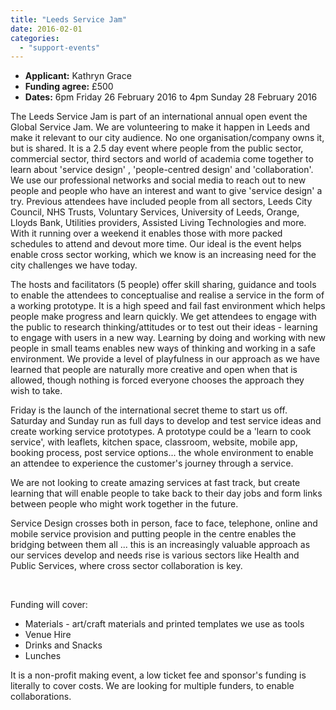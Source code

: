 ```yaml
---
title: "Leeds Service Jam"
date: 2016-02-01
categories: 
  - "support-events"
---
```


- **Applicant:** Kathryn Grace
- **Funding agree:** £500
- **Dates:** 6pm Friday 26 February 2016 to 4pm Sunday 28 February 2016

The Leeds Service Jam is part of an international annual open event the Global Service Jam. We are volunteering to make it happen in Leeds and make it relevant to our city audience. No one organisation/company owns it, but is shared. It is a 2.5 day event where people from the public sector, commercial sector, third sectors and world of academia come together to learn about 'service design' , 'people-centred design' and 'collaboration'. We use our professional networks and social media to reach out to new people and people who have an interest and want to give 'service design' a try. Previous attendees have included people from all sectors, Leeds City Council, NHS Trusts, Voluntary Services, University of Leeds, Orange, Lloyds Bank, Utilities providers, Assisted Living Technologies and more. With it running over a weekend it enables those with more packed schedules to attend and devout more time. Our ideal is the event helps enable cross sector working, which we know is an increasing need for the city challenges we have today.

The hosts and facilitators (5 people) offer skill sharing, guidance and tools to enable the attendees to conceptualise and realise a service in the form of a working prototype. It is a high speed and fail fast environment which helps people make progress and learn quickly. We get attendees to engage with the public to research thinking/attitudes or to test out their ideas - learning to engage with users in a new way. Learning by doing and working with new people in small teams enables new ways of thinking and working in a safe environment. We provide a level of playfulness in our approach as we have learned that people are naturally more creative and open when that is allowed, though nothing is forced everyone chooses the approach they wish to take.

Friday is the launch of the international secret theme to start us off. Saturday and Sunday run as full days to develop and test service ideas and create working service prototypes. A prototype could be a 'learn to cook service', with leaflets, kitchen space, classroom, website, mobile app, booking process, post service options... the whole environment to enable an attendee to experience the customer's journey through a service.

We are not looking to create amazing services at fast track, but create learning that will enable people to take back to their day jobs and form links between people who might work together in the future.

Service Design crosses both in person, face to face, telephone, online and mobile service provision and putting people in the centre enables the bridging between them all ... this is an increasingly valuable approach as our services develop and needs rise is various sectors like Health and Public Services, where cross sector collaboration is key.

 

Funding will cover:

- Materials - art/craft materials and printed templates we use as tools
- Venue Hire
- Drinks and Snacks
- Lunches

It is a non-profit making event, a low ticket fee and sponsor's funding is literally to cover costs. We are looking for multiple funders, to enable collaborations.
